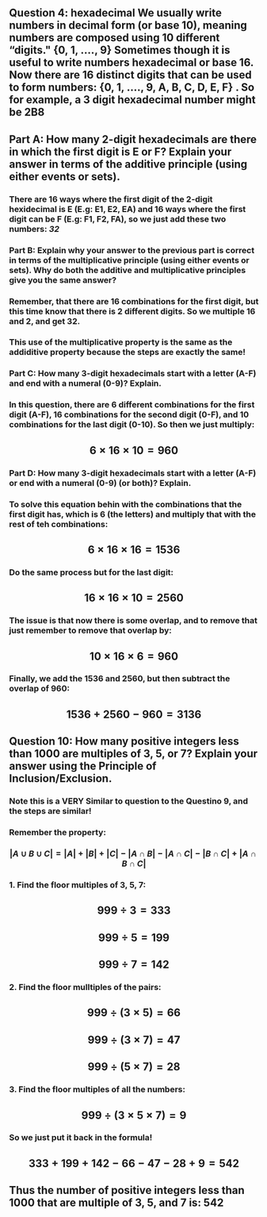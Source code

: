 ## Question 4: hexadecimal We usually write numbers in decimal form (or base 10), meaning numbers are composed using 10 different “digits." {0, 1, ...., 9} Sometimes though it is useful to write numbers hexadecimal or base 16. Now there are 16 distinct digits that can be used to form numbers: {0, 1, ...., 9, A, B, C, D, E, F} . So for example, a 3 digit hexadecimal number might be 2B8

## Part A: How many 2-digit hexadecimals are there in which the first digit is E or F? Explain your answer in terms of the additive principle (using either events or sets).
### There are 16 ways where the first digit of the 2-digit hexidecimal is E (E.g: E1, E2, EA) and 16 ways where the first digit can be F (E.g: F1, F2, FA), so we just add these two numbers: ***32***


### Part B: Explain why your answer to the previous part is correct in terms of the multiplicative principle (using either events or sets). Why do both the additive and multiplicative principles give you the same answer?

### Remember, that there are 16 combinations for the first digit, but this time know that there is 2 different digits. So we multiple 16 and 2, and get 32.

### This use of the multiplicative property is the same as the addiditive property because the steps are exactly the same!

### Part C: How many 3-digit hexadecimals start with a letter (A-F) and end with a numeral (0-9)? Explain.
### In this question, there are 6 different combinations for the first digit (A-F), 16 combinations for the second digit (0-F), and 10 combinations for the last digit (0-10). So then we just multiply: 
## $$ 6 \times 16 \times 10 = 960$$

### Part D: How many 3-digit hexadecimals start with a letter (A-F) or end with a numeral (0-9) (or both)? Explain.

### To solve this equation behin with the combinations that the first digit has, which is 6 (the letters) and multiply that with the rest of teh combinations:

## $$6 \times 16 \times 16  = 1536$$

### Do the same process but for the last digit:

## $$16 \times 16 \times 10 = 2560$$

### The issue is that now there is some overlap, and to remove that just remember to remove that overlap by:

## $$10 \times 16 \times 6 = 960$$

### Finally, we add the 1536 and 2560, but then subtract the overlap of 960:

## $$1536 + 2560 - 960 = 3136$$




## Question 10: How many positive integers less than 1000 are multiples of 3, 5, or 7? Explain your answer using the Principle of Inclusion/Exclusion.


### Note this is a VERY Similar to question to the Questino 9, and the steps are similar!

### Remember the property:

### $$|A \cup B \cup C| = |A| + |B| + |C| - |A\cap B| - |A\cap C| - |B\cap C| + |A\cap B\cap C|$$


### 1. Find the floor multiples of 3, 5, 7:
## $$ 999 \div 3 = 333$$
## $$ 999 \div 5 = 199$$
## $$ 999 \div 7 = 142$$

### 2. Find the floor mulltiples of the pairs:
## $$ 999 \div (3 \times 5) = 66$$
## $$ 999 \div (3 \times 7) = 47$$
## $$ 999 \div (5 \times 7 ) = 28$$

### 3. Find the floor multiples of all the numbers:
## $$ 999 \div (3 \times 5 \times 7) = 9$$

### So we just put it back in the formula!

## $$ 333 + 199 + 142 - 66 - 47 - 28 + 9 = 542$$

## Thus the number of positive integers less than 1000 that are multiple of 3, 5, and 7 is: 542